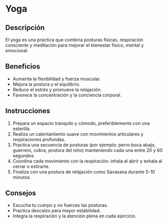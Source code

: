 # Yoga

## Descripción
El yoga es una práctica que combina posturas físicas, respiración consciente y meditación para mejorar el bienestar físico, mental y emocional.

## Beneficios
- Aumenta la flexibilidad y fuerza muscular.
- Mejora la postura y el equilibrio.
- Reduce el estrés y promueve la relajación.
- Favorece la concentración y la conciencia corporal.

## Instrucciones
1. Prepara un espacio tranquilo y cómodo, preferiblemente con una esterilla.
2. Realiza un calentamiento suave con movimientos articulares y respiraciones profundas.
3. Practica una secuencia de posturas (por ejemplo: perro boca abajo, guerrero, cobra, postura del niño) manteniendo cada una entre 20 y 60 segundos.
4. Coordina cada movimiento con la respiración: inhala al abrir y exhala al cerrar o estirarte.
5. Finaliza con una postura de relajación como Savasana durante 5-10 minutos.

## Consejos
- Escucha tu cuerpo y no fuerces las posturas.
- Practica descalzo para mayor estabilidad.
- Integra la respiración y la atención plena en cada ejercicio.